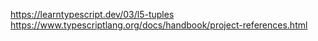 https://learntypescript.dev/03/l5-tuples
https://www.typescriptlang.org/docs/handbook/project-references.html